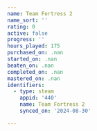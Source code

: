 ```yaml
---
name: Team Fortress 2
name_sort: ''
rating: 0
active: false
progress: ''
hours_played: 175
purchased_on: .nan
started_on: .nan
beaten_on: .nan
completed_on: .nan
mastered_on: .nan
identifiers:
  - type: steam
    appid: '440'
    name: Team Fortress 2
    synced_on: '2024-08-30'

---
```

